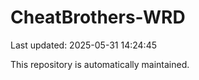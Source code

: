 # CheatBrothers-WRD

Last updated: 2025-05-31 14:24:45

This repository is automatically maintained.
